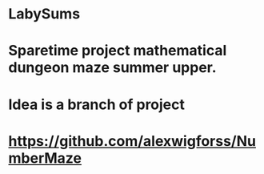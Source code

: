 # LabySums
# Sparetime project mathematical dungeon maze summer upper.
# Idea is a branch of project
# https://github.com/alexwigforss/NumberMaze
